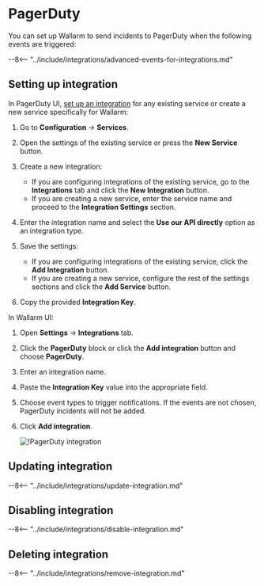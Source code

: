 [link-pagerduty-docs]: https://support.pagerduty.com/docs/services-and-integrations

#   PagerDuty

You can set up Wallarm to send incidents to PagerDuty when the following events are triggered:

--8<-- "../include/integrations/advanced-events-for-integrations.md"

##  Setting up integration

In PagerDuty UI, [set up an integration][link-pagerduty-docs] for any existing service or create a new service specifically for Wallarm:

1. Go to **Configuration** → **Services**.
2. Open the settings of the existing service or press the **New Service** button.
3. Create a new integration:

    *   If you are configuring integrations of the existing service, go to the **Integrations** tab and click the **New Integration** button.
    *   If you are creating a new service, enter the service name and proceed to the **Integration Settings** section.
4. Enter the integration name and select the **Use our API directly** option as an integration type.
5. Save the settings:

    *   If you are configuring integrations of the existing service, click the **Add Integration** button.
    *   If you are creating a new service, configure the rest of the settings sections and click the **Add Service** button.
    
5. Copy the provided **Integration Key**.

In Wallarm UI:

1. Open **Settings** → **Integrations** tab.
2. Click the **PagerDuty** block or click the **Add integration** button and choose **PagerDuty**. 
3. Enter an integration name.
4. Paste the **Integration Key** value into the appropriate field.
5. Choose event types to trigger notifications. If the events are not chosen, PagerDuty incidents will not be added.
6. Click **Add integration**.

    ![!PagerDuty integration](../../../images/user-guides/settings/integrations/add-pagerduty-integration.png)

## Updating integration

--8<-- "../include/integrations/update-integration.md"

## Disabling integration

--8<-- "../include/integrations/disable-integration.md"

## Deleting integration

--8<-- "../include/integrations/remove-integration.md"
